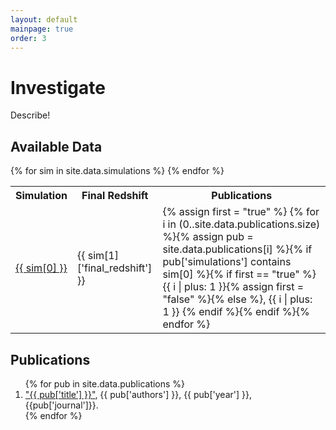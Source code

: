 ```yaml
---
layout: default
mainpage: true
order: 3
---
```


# Investigate

Describe!

## Available Data

<TABLE>
  <TR>
    <TH>Simulation</TH>
    <TH>Final Redshift</TH>
    <TH>Publications</TH>
  </TR>
{% for sim in site.data.simulations %}
  <TR>
    <TD><a href="simulations/{{ sim[0] | downcase }}.html">{{ sim[0] }}</a></TD>
    <TD>{{ sim[1]['final_redshift'] }}</TD>
    <TD>
{% assign first = "true" %}
{% for i in (0..site.data.publications.size) %}{% assign pub = site.data.publications[i] %}{% if pub['simulations'] contains sim[0] %}{% if first == "true" %}{{ i | plus: 1 }}{% assign first = "false" %}{% else %}, {{ i | plus: 1 }}
{% endif %}{% endif %}{% endfor %}
    </TD>
  </TR>
{% endfor %}
</TABLE>

## Publications

<ol>
{% for pub in site.data.publications %}
<li><a href="{{ pub['url'] }}">"{{ pub['title'] }}"</a>, {{ pub['authors'] }}, {{ pub['year'] }}, {{pub['journal']}}.</li>
{% endfor %}
</ol>
